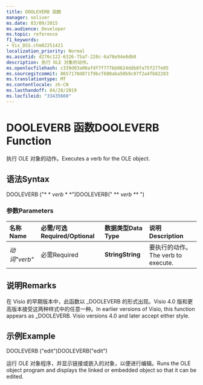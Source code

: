 ```yaml
---
title: DOOLEVERB 函数
manager: soliver
ms.date: 03/09/2015
ms.audience: Developer
ms.topic: reference
f1_keywords:
- Vis_DSS.chm82251421
localization_priority: Normal
ms.assetid: d276c122-6326-75a7-220c-6a78e94e0db0
description: 执行 OLE 对象的动作。
ms.openlocfilehash: c339d03a00afdf7f777bb0624ddb8fa75f277e05
ms.sourcegitcommit: 8657170d071f9bcf680aba50b9c07f2a4fb82283
ms.translationtype: MT
ms.contentlocale: zh-CN
ms.lasthandoff: 04/28/2019
ms.locfileid: "33435660"
---
```

# <a name="dooleverb-function"></a><span data-ttu-id="f954a-103">DOOLEVERB 函数</span><span class="sxs-lookup"><span data-stu-id="f954a-103">DOOLEVERB Function</span></span>

<span data-ttu-id="f954a-104">执行 OLE 对象的动作。</span><span class="sxs-lookup"><span data-stu-id="f954a-104">Executes a verb for the OLE object.</span></span>
  
## <a name="syntax"></a><span data-ttu-id="f954a-105">语法</span><span class="sxs-lookup"><span data-stu-id="f954a-105">Syntax</span></span>

<span data-ttu-id="f954a-106">DOOLEVERB ("\* \* *verb* \* \*")</span><span class="sxs-lookup"><span data-stu-id="f954a-106">DOOLEVERB(" \*\* *verb* \*\* ")</span></span> 
  
### <a name="parameters"></a><span data-ttu-id="f954a-107">参数</span><span class="sxs-lookup"><span data-stu-id="f954a-107">Parameters</span></span>

|<span data-ttu-id="f954a-108">**名称**</span><span class="sxs-lookup"><span data-stu-id="f954a-108">**Name**</span></span>|<span data-ttu-id="f954a-109">**必需/可选**</span><span class="sxs-lookup"><span data-stu-id="f954a-109">**Required/Optional**</span></span>|<span data-ttu-id="f954a-110">**数据类型**</span><span class="sxs-lookup"><span data-stu-id="f954a-110">**Data Type**</span></span>|<span data-ttu-id="f954a-111">**说明**</span><span class="sxs-lookup"><span data-stu-id="f954a-111">**Description**</span></span>|
|:-----|:-----|:-----|:-----|
| <span data-ttu-id="f954a-112">_动词_</span><span class="sxs-lookup"><span data-stu-id="f954a-112">_"verb"_</span></span> <br/> |<span data-ttu-id="f954a-113">必需</span><span class="sxs-lookup"><span data-stu-id="f954a-113">Required</span></span>  <br/> |<span data-ttu-id="f954a-114">**String**</span><span class="sxs-lookup"><span data-stu-id="f954a-114">**String**</span></span> <br/> |<span data-ttu-id="f954a-115">要执行的动作。</span><span class="sxs-lookup"><span data-stu-id="f954a-115">The verb to execute.</span></span>  <br/> |
   
## <a name="remarks"></a><span data-ttu-id="f954a-116">说明</span><span class="sxs-lookup"><span data-stu-id="f954a-116">Remarks</span></span>

<span data-ttu-id="f954a-p101">在 Visio 的早期版本中，此函数以 _DOOLEVERB 的形式出现。Visio 4.0 版和更高版本接受这两种样式中的任意一种。</span><span class="sxs-lookup"><span data-stu-id="f954a-p101">In earlier versions of Visio, this function appears as _DOOLEVERB. Visio versions 4.0 and later accept either style.</span></span> 
  
## <a name="example"></a><span data-ttu-id="f954a-119">示例</span><span class="sxs-lookup"><span data-stu-id="f954a-119">Example</span></span>

<span data-ttu-id="f954a-120">DOOLEVERB ("edit")</span><span class="sxs-lookup"><span data-stu-id="f954a-120">DOOLEVERB("edit")</span></span>
  
<span data-ttu-id="f954a-121">运行 OLE 对象程序，并显示链接或嵌入的对象，以便进行编辑。</span><span class="sxs-lookup"><span data-stu-id="f954a-121">Runs the OLE object program and displays the linked or embedded object so that it can be edited.</span></span>
  

